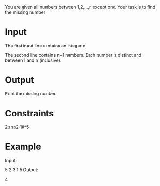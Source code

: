 You are given all numbers between
1,2,…,n except one. Your task is to find the missing number

# Input

The first input line contains an integer n.

The second line contains n−1 numbers. Each number is distinct and between
1 and n (inclusive).

# Output

Print the missing number.

# Constraints

2≤n≤2⋅10^5

# Example

Input:

5
2 3 1 5
Output:

4